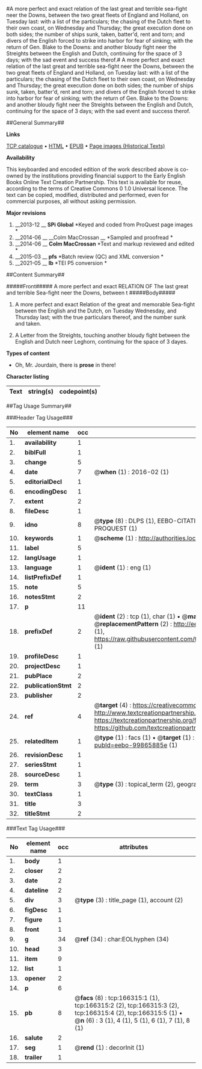 #A more perfect and exact relation of the last great and terrible sea-fight neer the Downs, between the two great fleets of England and Holland, on Tuesday last: with a list of the particulars; the chasing of the Dutch fleet to their own coast, on Wednesday and Thursday; the great execution done on both sides; the number of ships sunk, taken, batter'd, rent and torn; and divers of the English forced to strike into harbor for fear of sinking; with the return of Gen. Blake to the Downs: and another bloudy fight neer the Streights between the English and Dutch, continuing for the space of 3 days; with the sad event and success therof.#
A more perfect and exact relation of the last great and terrible sea-fight neer the Downs, between the two great fleets of England and Holland, on Tuesday last: with a list of the particulars; the chasing of the Dutch fleet to their own coast, on Wednesday and Thursday; the great execution done on both sides; the number of ships sunk, taken, batter'd, rent and torn; and divers of the English forced to strike into harbor for fear of sinking; with the return of Gen. Blake to the Downs: and another bloudy fight neer the Streights between the English and Dutch, continuing for the space of 3 days; with the sad event and success therof.

##General Summary##

**Links**

[TCP catalogue](http://www.ota.ox.ac.uk/tcp/)  • 
[HTML](http://tei.it.ox.ac.uk/tcp/Texts-HTML/free/A89/A89296.html)  • 
[EPUB](http://tei.it.ox.ac.uk/tcp/Texts-EPUB/free/A89/A89296.epub) • 
[Page images (Historical Texts)](https://historicaltexts.jisc.ac.uk/eebo-99865885e)

**Availability**

This keyboarded and encoded edition of the work described above is co-owned by the
    institutions providing financial support to the Early English Books Online Text Creation
    Partnership. This text is available for reuse, according to the terms of  Creative Commons 0 1.0 Universal
    licence. The text can be copied, modified, distributed and performed, even for commercial
    purposes, all without asking permission.

**Major revisions**

1. __2013-12 __ __SPi Global__ *Keyed and coded from ProQuest page images *
1. __2014-06 __ __Colm MacCrossan __ *Sampled and proofread *
1. __2014-06 __ __Colm MacCrossan__ *Text and markup reviewed and edited *
1. __2015-03 __ __pfs__ *Batch review (QC) and XML conversion *
1. __2021-05 __ __lb__ *TEI P5 conversion *

##Content Summary##

#####Front#####
A more perfect and exact RELATION OF The last great and terrible Sea-fight neer the Downs, between t
#####Body#####

1. A more perfect and exact Relation of the great and memorable Sea-fight between the English and the Dutch, on Tuesday Wednesday, and Thursday last; with the true particulars thereof, and the number sunk and taken.

1. A Letter from the Streights, touching another bloudy fight between the English and Dutch neer Leghorn, continuing for the space of 3 dayes.

**Types of content**

  * Oh, Mr. Jourdain, there is **prose** in there!

**Character listing**


|Text|string(s)|codepoint(s)|
|---|---|---|

##Tag Usage Summary##

###Header Tag Usage###

|No|element name|occ|attributes|
|---|---|---|---|
|1.|__availability__|1||
|2.|__biblFull__|1||
|3.|__change__|5||
|4.|__date__|7| @__when__ (1) : 2016-02 (1)|
|5.|__editorialDecl__|1||
|6.|__encodingDesc__|1||
|7.|__extent__|2||
|8.|__fileDesc__|1||
|9.|__idno__|8| @__type__ (8) : DLPS (1), EEBO-CITATION (1), VID (1), EEBO-PROQUEST (1), STC (3), PROQUEST (1)|
|10.|__keywords__|1| @__scheme__ (1) : http://authorities.loc.gov/ (1)|
|11.|__label__|5||
|12.|__langUsage__|1||
|13.|__language__|1| @__ident__ (1) : eng (1)|
|14.|__listPrefixDef__|1||
|15.|__note__|5||
|16.|__notesStmt__|2||
|17.|__p__|11||
|18.|__prefixDef__|2| @__ident__ (2) : tcp (1), char (1)  •  @__matchPattern__ (2) : ([0-9\-]+):([0-9IVX]+) (1), (.+) (1)  •  @__replacementPattern__ (2) : http://eebo.chadwyck.com/downloadtiff?vid=$1&page=$2 (1), https://raw.githubusercontent.com/textcreationpartnership/Texts/master/tcpchars.xml#$1 (1)|
|19.|__profileDesc__|1||
|20.|__projectDesc__|1||
|21.|__pubPlace__|2||
|22.|__publicationStmt__|2||
|23.|__publisher__|2||
|24.|__ref__|4| @__target__ (4) : https://creativecommons.org/publicdomain/zero/1.0/ (1), http://www.textcreationpartnership.org/docs/. (1), https://textcreationpartnership.org/faq/#faq05 (1), https://github.com/textcreationpartnership (1)|
|25.|__relatedItem__|1| @__type__ (1) : facs (1)  •  @__target__ (1) : https://data.historicaltexts.jisc.ac.uk/view?pubId=eebo-99865885e (1)|
|26.|__revisionDesc__|1||
|27.|__seriesStmt__|1||
|28.|__sourceDesc__|1||
|29.|__term__|3| @__type__ (3) : topical_term (2), geographic_name (1)|
|30.|__textClass__|1||
|31.|__title__|3||
|32.|__titleStmt__|2||


###Text Tag Usage###

|No|element name|occ|attributes|
|---|---|---|---|
|1.|__body__|1||
|2.|__closer__|2||
|3.|__date__|2||
|4.|__dateline__|2||
|5.|__div__|3| @__type__ (3) : title_page (1), account (2)|
|6.|__figDesc__|1||
|7.|__figure__|1||
|8.|__front__|1||
|9.|__g__|34| @__ref__ (34) : char:EOLhyphen (34)|
|10.|__head__|3||
|11.|__item__|9||
|12.|__list__|1||
|13.|__opener__|2||
|14.|__p__|6||
|15.|__pb__|8| @__facs__ (8) : tcp:166315:1 (1), tcp:166315:2 (2), tcp:166315:3 (2), tcp:166315:4 (2), tcp:166315:5 (1)  •  @__n__ (6) : 3 (1), 4 (1), 5 (1), 6 (1), 7 (1), 8 (1)|
|16.|__salute__|2||
|17.|__seg__|1| @__rend__ (1) : decorInit (1)|
|18.|__trailer__|1||

